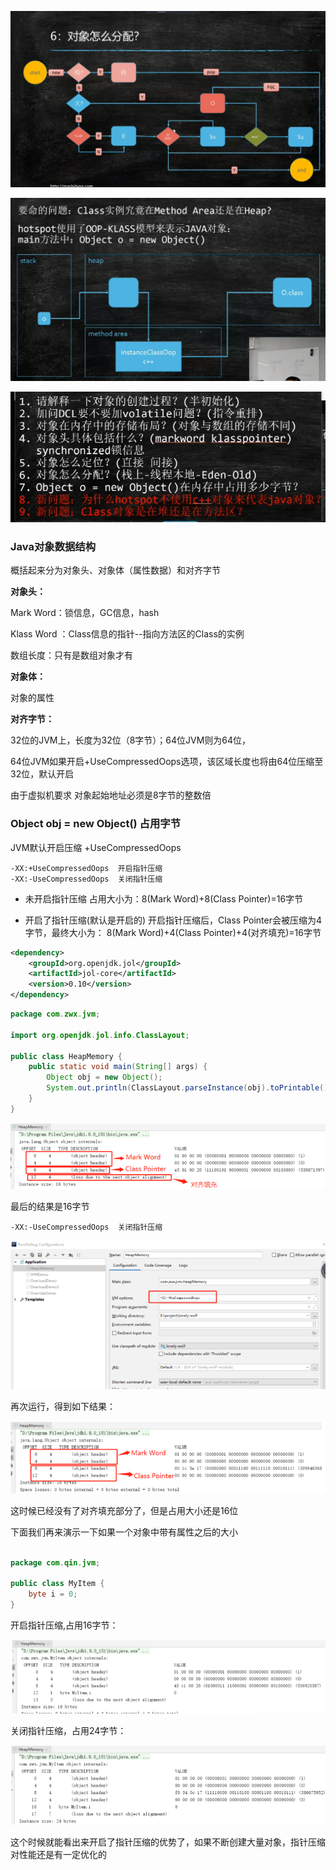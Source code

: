 ![](images\20210419005720.png)



![](images\20210420215230.png)



![](images\20210420220224.png)





### Java对象数据结构

概括起来分为对象头、对象体（属性数据）和对齐字节

**对象头：**

Mark Word：锁信息，GC信息，hash

Klass Word ：Class信息的指针--指向方法区的Class的实例

数组长度：只有是数组对象才有

**对象体：**

对象的属性

**对齐字节：**

32位的JVM上，长度为32位（8字节）；64位JVM则为64位，

64位JVM如果开启+UseCompressedOops选项，该区域长度也将由64位压缩至32位，默认开启

由于虚拟机要求 对象起始地址必须是8字节的整数倍



### Object obj  = new Object() 占用字节

JVM默认开启压缩 +UseCompressedOops

```
-XX:+UseCompressedOops  开启指针压缩
-XX:-UseCompressedOops  关闭指针压缩
```

- 未开启指针压缩 占用大小为：8(Mark Word)+8(Class Pointer)=16字节

- 开启了指针压缩(默认是开启的) 开启指针压缩后，Class Pointer会被压缩为4字节，最终大小为： 8(Mark Word)+4(Class Pointer)+4(对齐填充)=16字节

```xml
<dependency>
    <groupId>org.openjdk.jol</groupId>
    <artifactId>jol-core</artifactId>
    <version>0.10</version>
</dependency>
```

```java
package com.zwx.jvm;

import org.openjdk.jol.info.ClassLayout;

public class HeapMemory {
    public static void main(String[] args) {
        Object obj = new Object();
        System.out.println(ClassLayout.parseInstance(obj).toPrintable());
    }
}
```

![](images\20220918170956.png)



最后的结果是16字节



```
-XX:-UseCompressedOops  关闭指针压缩
```



![](images\20220918170957.png)





再次运行，得到如下结果：

![](images\20220918170958.png)



这时候已经没有了对齐填充部分了，但是占用大小还是16位



下面我们再来演示一下如果一个对象中带有属性之后的大小

```java

package com.qin.jvm;

public class MyItem {
    byte i = 0;
}


```



开启指针压缩,占用16字节：

![](images\20220918170959.png)

关闭指针压缩，占用24字节：

![](images\20220918170960.png)

这个时候就能看出来开启了指针压缩的优势了，如果不断创建大量对象，指针压缩对性能还是有一定优化的







